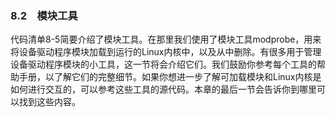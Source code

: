 ### 8.2　模块工具

代码清单8-5简要介绍了模块工具。在那里我们使用了模块工具modprobe，用来将设备驱动程序模块加载到运行的Linux内核中，以及从中删除。有很多用于管理设备驱动程序模块的小工具，这一节将会介绍它们。我们鼓励你参考每个工具的帮助手册，以了解它们的完整细节。如果你想进一步了解可加载模块和Linux内核是如何进行交互的，可以参考这些工具的源代码。本章的最后一节会告诉你到哪里可以找到这些内容。

